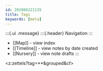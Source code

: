 ```yaml
---
id: 202006221135
title: Tags
keywords: [meta]
---
```

:::{.ui .message}
:::{.header}
Navigation
:::
- [[Map]] - view index 
- [[Timeline]] - view notes by date created 
- [[Nursery]] - view note drafts
::: 

<z:zettels?tag=**&grouped&cf>